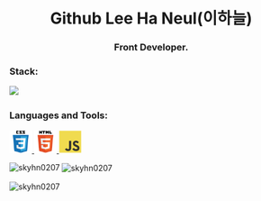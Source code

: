 
<h1 align="center">Github Lee Ha Neul(이하늘)</h1>
<h3 align="center">Front Developer.</h3>


<h3 align="left">Stack:</h3>
<img src="https://img.shields.io/badge/HTML-E34F26">



<h3 align="left">Languages and Tools:</h3>
<p align="left"> <a href="https://www.w3schools.com/css/" target="_blank" rel="noreferrer"> <img src="https://raw.githubusercontent.com/devicons/devicon/master/icons/css3/css3-original-wordmark.svg" alt="css3" width="40" height="40"/> </a> <a href="https://www.w3.org/html/" target="_blank" rel="noreferrer"> <img src="https://raw.githubusercontent.com/devicons/devicon/master/icons/html5/html5-original-wordmark.svg" alt="html5" width="40" height="40"/> </a> <a href="https://developer.mozilla.org/en-US/docs/Web/JavaScript" target="_blank" rel="noreferrer"> <img src="https://raw.githubusercontent.com/devicons/devicon/master/icons/javascript/javascript-original.svg" alt="javascript" width="40" height="40"/> </a> </p>

<p><img align="left" src="https://github-readme-stats.vercel.app/api/top-langs?username=skyhn0207&show_icons=true&locale=en&layout=compact" alt="skyhn0207" /></p>

<p>&nbsp;<img align="center" src="https://github-readme-stats.vercel.app/api?username=skyhn0207&show_icons=true&locale=en" alt="skyhn0207" /></p>

<p><img align="center" src="https://github-readme-streak-stats.herokuapp.com/?user=skyhn0207&" alt="skyhn0207" /></p>
